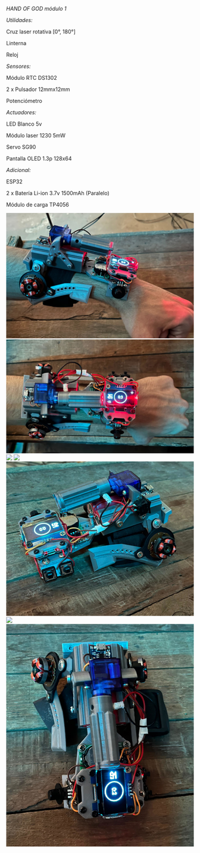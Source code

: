 *HAND OF GOD módulo 1*

*Utilidades:*

  Cruz laser rotativa [0°, 180°]
  
  Linterna
  
  Reloj
  
*Sensores:*

  Módulo RTC DS1302
  
  2 x Pulsador 12mmx12mm
  
  Potenciómetro
  
*Actuadores:*

  LED Blanco 5v
  
  Módulo laser 1230 5mW
  
  Servo SG90
  
  Pantalla OLED 1.3p 128x64
  
*Adicional:*

  ESP32
  
  2 x Batería Li-ion 3.7v 1500mAh (Paralelo)
  
  Módulo de carga TP4056
  
![](pictures/6.jpg)
![](pictures/7.jpg)
![](pictures/2.jpg)
![](pictures/3.jpg)
![](pictures/1.jpg)
![](pictures/4.jpg)
![](pictures/5.jpg)


